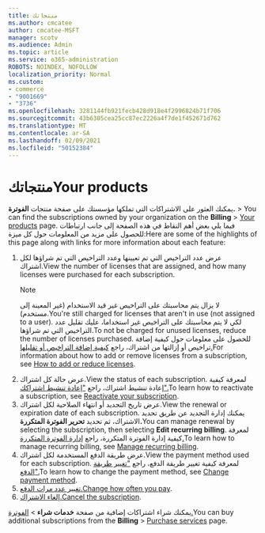 ```yaml
---
title: منتجاتك
ms.author: cmcatee
author: cmcatee-MSFT
manager: scotv
ms.audience: Admin
ms.topic: article
ms.service: o365-administration
ROBOTS: NOINDEX, NOFOLLOW
localization_priority: Normal
ms.custom:
- commerce
- "9001669"
- "3736"
ms.openlocfilehash: 3281144fb921fecb428d918e4f2996824b71f706
ms.sourcegitcommit: 43b6305cea25cc87ec2226a4f7de1f452671d762
ms.translationtype: MT
ms.contentlocale: ar-SA
ms.lasthandoff: 02/09/2021
ms.locfileid: "50152384"
---
```

# <a name="your-products"></a><span data-ttu-id="cabcd-102">منتجاتك</span><span class="sxs-lookup"><span data-stu-id="cabcd-102">Your products</span></span>

<span data-ttu-id="cabcd-103">يمكنك العثور على الاشتراكات التي تملكها مؤسستك على صفحة منتجات **الفوترة.**  >  [](https://go.microsoft.com/fwlink/p/?linkid=842054)</span><span class="sxs-lookup"><span data-stu-id="cabcd-103">You can find the subscriptions owned by your organization on the **Billing** > [Your products](https://go.microsoft.com/fwlink/p/?linkid=842054) page.</span></span> <span data-ttu-id="cabcd-104">فيما يلي بعض أهم النقاط في هذه الصفحة إلى جانب ارتباطات للحصول على مزيد من المعلومات حول كل ميزة:</span><span class="sxs-lookup"><span data-stu-id="cabcd-104">Here are some of the highlights of this page along with links for more information about each feature:</span></span>

1. <span data-ttu-id="cabcd-105">عرض عدد التراخيص التي تم تعيينها وعدد التراخيص التي تم شراؤها لكل اشتراك.</span><span class="sxs-lookup"><span data-stu-id="cabcd-105">View the number of licenses that are assigned, and how many licenses were purchased for each subscription.</span></span>
    > [!NOTE]
    > <span data-ttu-id="cabcd-106">لا يزال يتم محاسبتك على التراخيص غير قيد الاستخدام (غير المعينة إلى مستخدم).</span><span class="sxs-lookup"><span data-stu-id="cabcd-106">You're still charged for licenses that aren't in use (not assigned to a user).</span></span> <span data-ttu-id="cabcd-107">لكي لا يتم محاسبتك على التراخيص غير استخداما، عليك تقليل عدد التراخيص التي تم شراؤها.</span><span class="sxs-lookup"><span data-stu-id="cabcd-107">To not be charged for unused licenses, reduce the number of licenses purchased.</span></span> <span data-ttu-id="cabcd-108">للحصول على معلومات حول كيفية إضافة تراخيص أو إزالتها من اشتراك، راجع [كيفية إضافة التراخيص أو تقليلها.](https://docs.microsoft.com/alchemyinsights/how-to-add-or-reduce-licenses)</span><span class="sxs-lookup"><span data-stu-id="cabcd-108">For information about how to add or remove licenses from a subscription, see [How to add or reduce licenses](https://docs.microsoft.com/alchemyinsights/how-to-add-or-reduce-licenses).</span></span>
2. <span data-ttu-id="cabcd-109">عرض حالة كل اشتراك.</span><span class="sxs-lookup"><span data-stu-id="cabcd-109">View the status of each subscription.</span></span> <span data-ttu-id="cabcd-110">لمعرفة كيفية إعادة تنشيط اشتراك، راجع ["إعادة تنشيط اشتراكك".](reactivate-your-subscription.md)</span><span class="sxs-lookup"><span data-stu-id="cabcd-110">To learn how to reactivate a subscription, see [Reactivate your subscription](reactivate-your-subscription.md).</span></span>
3. <span data-ttu-id="cabcd-111">عرض تاريخ التجديد أو انتهاء الصلاحية لكل اشتراك.</span><span class="sxs-lookup"><span data-stu-id="cabcd-111">View the renewal or expiration date of each subscription.</span></span> <span data-ttu-id="cabcd-112">يمكنك إدارة التجديد عن طريق تحديد الاشتراك، ثم تحديد **تحرير الفوترة المتكررة.**</span><span class="sxs-lookup"><span data-stu-id="cabcd-112">You can manage renewal by selecting the subscription, then selecting **Edit recurring billing**.</span></span> <span data-ttu-id="cabcd-113">لمعرفة كيفية إدارة الفوترة المتكررة، راجع [إدارة الفوترة المتكررة.](manage-auto-renewal.md)</span><span class="sxs-lookup"><span data-stu-id="cabcd-113">To learn how to manage recurring billing, see [Manage recurring billing](manage-auto-renewal.md).</span></span>
4. <span data-ttu-id="cabcd-114">عرض طريقة الدفع المستخدمة لكل اشتراك.</span><span class="sxs-lookup"><span data-stu-id="cabcd-114">View the payment method used for each subscription.</span></span> <span data-ttu-id="cabcd-115">لمعرفة كيفية تغيير طريقة الدفع، راجع ["تغيير طريقة الدفع".](change-payment-method.md)</span><span class="sxs-lookup"><span data-stu-id="cabcd-115">To learn how to change the payment method, see [Change payment method](change-payment-method.md).</span></span>
5. <span data-ttu-id="cabcd-116">[تغيير عدد مرات الدفع.](change-how-often-you-pay.md)</span><span class="sxs-lookup"><span data-stu-id="cabcd-116">[Change how often you pay](change-how-often-you-pay.md).</span></span>
6. <span data-ttu-id="cabcd-117">[إلغاء الاشتراك.](https://go.microsoft.com/fwlink/?linkid=2119113)</span><span class="sxs-lookup"><span data-stu-id="cabcd-117">[Cancel the subscription](https://go.microsoft.com/fwlink/?linkid=2119113).</span></span>

<span data-ttu-id="cabcd-118">يمكنك شراء اشتراكات إضافية من صفحة **خدمات شراء**  >  [الفوترة.](https://go.microsoft.com/fwlink/p/?linkid=868433)</span><span class="sxs-lookup"><span data-stu-id="cabcd-118">You can buy additional subscriptions from the **Billing** > [Purchase services](https://go.microsoft.com/fwlink/p/?linkid=868433) page.</span></span>